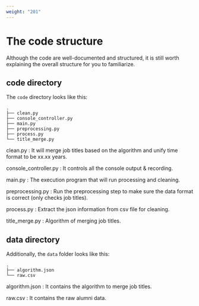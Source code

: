 ```yaml
---
weight: "201"
---
```


# The code structure

Although the code are well-documented and structured, it is still worth explaining the overall structure for you to familiarize.

## code directory

The `code` directory looks like this:

    .
    ├── clean.py
    ├── console_controller.py
    ├── main.py
    ├── preprocessing.py
    ├── process.py
    └── title_merge.py

clean.py
: It will merge job titles based on the algorithm and unify time format to be xx.xx years.

console_controller.py
: It controls all the console output & recording.

main.py
: The execution program that will run processing and cleaning.

preprocessing.py
: Run the preprocessing step to make sure the data format is correct (only checks job titles).

process.py
: Extract the json information from csv file for cleaning.

title_merge.py
: Algorithm of merging job titles.

## data directory

Additionally, the `data` folder looks like this:

    .
    ├── algorithm.json
    └── raw.csv

algorithm.json
: It contains the algorithm to merge job titles.

raw.csv
: It contains the raw alumni data.